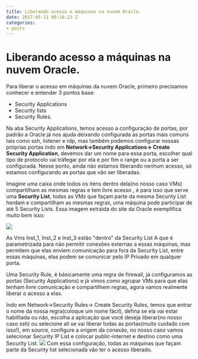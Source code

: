 ```yaml
---
title: Liberando acesso a máquinas na nuvem Oracle.
date: 2017-05-11 00:18:23 Z
categories:
- posts
---
```



# Liberando acesso a máquinas na nuvem Oracle.

Para liberar o acesso em máquinas da nuvem Oracle, primeiro precisamos conhecer e entender 3 pontos base:
- Security  Applications
- Security lists 
- Security Rules.

Na aba Security Applications, temos acesso a configuração de portas, por padrão a Oracle já nos ajuda deixando configurada as portas mais comuns tais como ssh, listener e rdp, mas também podemos configurar nossas próprias portas indo em **Network->Security Applications-> Create Security Application**, devemos dar um nome para essa porta, escolher qual tipo de protocolo vai tráfegar por ela e por fim o range ou a porta a ser configurada.
Nesse ponto, ainda não estamos liberando nenhum acesso, só estamos configurando as portas que vão ser liberadas.

Imagine uma caixa onde todos os itens dentro dela(no nosso caso VMs) compartilham as mesmas regras e tem livre acesso , é para isso que serve uma **Security List**, todas as VMs que façam parte da mesma Security List herdam e compartilham as mesmas regras, uma máquina pode participar de até 5 Security Lists.
Essa imagem extraida do site da Oracle exemplifica muito bem isso:

![](https://github.com/adrianotanaka/adrianotanaka.github.io/blob/master/assets/images/libera_acesso/seclist-1.png)

As Vms Inst_1, Inst_2 e Inst_3 estão  "dentro" da Security List A que é parametrizada para não permitir conexões externas a essas máquinas, mas permitem que elas enviem comunicação para fora da Security List, entre essas máquinas, elas podem se comunicar pelo IP Privado em qualquer porta.

Uma Security Rule, é básicamente uma regra de firewall, já configuramos as portas (Security Applications) e já vimos como agrupar VMs para que elas tenham livre comunicação e compartilhem regras, agora vamos realmente liberar o acesso a elas.


Indo em Network->Security Rules-> Create Security Rules, temos que entrar o nome da nossa regra(coloque um nome fácil), defina se ela vai estar habilitada ou não, escolha a aplicação que você deseja liberar(no nosso caso ssh) ou selecione all se vai liberar todas as portas(muito cuidado com isso!), em source, configure a origem da conexão, no nosso caso vamos selecionar Security IP List e colocar public-internet e destino como uma Security List.
![](https://github.com/adrianotanaka/adrianotanaka.github.io/blob/master/assets/images/libera_acesso/seclist-2.png)
Com essa configuração, todas as máquinas que façam parte da Security list selecionada vão ter o acesso liberado.


